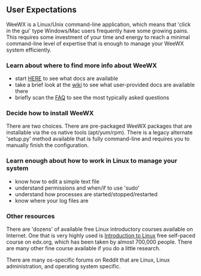 ## User Expectations

WeeWX is a Linux/Unix command-line application, which means that 'click in the gui' type Windows/Mac users frequently have some growing pains. This requires some investment of your time and energy to reach a minimal command-line level of expertise that is enough to manage your WeeWX system efficiently.

### Learn about where to find more info about WeeWX

* start [HERE](https://weewx.com/docs/) to see what docs are available
* take a brief look at the [wiki](https://github.com/weewx/weewx/wiki) to see what user-provided docs are available there
* briefly scan the [FAQ](WeeWX-Frequently-Asked-Questions) to see the most typically asked questions

### Decide how to install WeeWX

There are two choices.  There are pre-packaged WeeWX packages that are installable via the os native tools (apt/yum/rpm).  There is a legacy alternate 'setup.py' method available that is fully command-line and requires you to manually finish the configuration.

### Learn enough about how to work in Linux to manage your system

* know how to edit a simple text file
* understand permissions and when/if to use 'sudo'
* understand how processes are started/stopped/restarted
* know where your log files are


### Other resources

There are 'dozens' of available free Linux introductory courses available on Internet.   One that is very highly used is [Introduction to Linux](https://www.edx.org/course/introduction-to-linux) free self-paced course on edx.org, which has been taken by almost 700,000 people.   There are many other fine course available if you do a little research.

There are many os-specific forums on Reddit that are Linux, Linux administration, and operating system specific.


